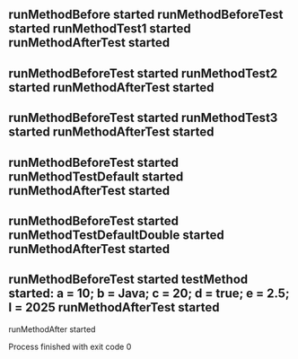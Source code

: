 runMethodBefore started
runMethodBeforeTest started
runMethodTest1 started
runMethodAfterTest started
  -------
runMethodBeforeTest started
runMethodTest2 started
runMethodAfterTest started
  -------
runMethodBeforeTest started
runMethodTest3 started
runMethodAfterTest started
  -------
runMethodBeforeTest started
runMethodTestDefault started
runMethodAfterTest started
  -------
runMethodBeforeTest started
runMethodTestDefaultDouble started
runMethodAfterTest started
  -------
runMethodBeforeTest started
testMethod started: a = 10; b = Java; c = 20; d = true; e = 2.5; l = 2025
runMethodAfterTest started
  -------
runMethodAfter started

Process finished with exit code 0
